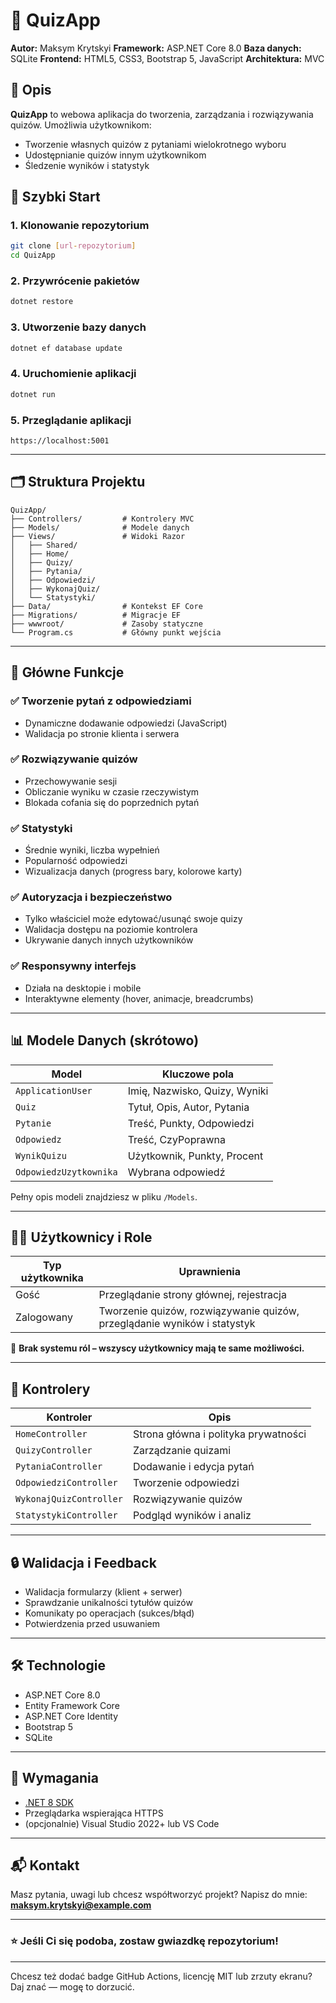 # 🎯 QuizApp

**Autor:** Maksym Krytskyi
**Framework:** ASP.NET Core 8.0
**Baza danych:** SQLite
**Frontend:** HTML5, CSS3, Bootstrap 5, JavaScript
**Architektura:** MVC

## 📝 Opis

**QuizApp** to webowa aplikacja do tworzenia, zarządzania i rozwiązywania quizów. Umożliwia użytkownikom:

* Tworzenie własnych quizów z pytaniami wielokrotnego wyboru
* Udostępnianie quizów innym użytkownikom
* Śledzenie wyników i statystyk

## 🚀 Szybki Start

### 1. Klonowanie repozytorium

```bash
git clone [url-repozytorium]
cd QuizApp
```

### 2. Przywrócenie pakietów

```bash
dotnet restore
```

### 3. Utworzenie bazy danych

```bash
dotnet ef database update
```

### 4. Uruchomienie aplikacji

```bash
dotnet run
```

### 5. Przeglądanie aplikacji

```
https://localhost:5001
```

---

## 🗂 Struktura Projektu

```
QuizApp/
├── Controllers/         # Kontrolery MVC
├── Models/              # Modele danych
├── Views/               # Widoki Razor
│   ├── Shared/
│   ├── Home/
│   ├── Quizy/
│   ├── Pytania/
│   ├── Odpowiedzi/
│   ├── WykonajQuiz/
│   └── Statystyki/
├── Data/                # Kontekst EF Core
├── Migrations/          # Migracje EF
├── wwwroot/             # Zasoby statyczne
└── Program.cs           # Główny punkt wejścia
```

---

## 🧩 Główne Funkcje

### ✅ Tworzenie pytań z odpowiedziami

* Dynamiczne dodawanie odpowiedzi (JavaScript)
* Walidacja po stronie klienta i serwera

### ✅ Rozwiązywanie quizów

* Przechowywanie sesji
* Obliczanie wyniku w czasie rzeczywistym
* Blokada cofania się do poprzednich pytań

### ✅ Statystyki

* Średnie wyniki, liczba wypełnień
* Popularność odpowiedzi
* Wizualizacja danych (progress bary, kolorowe karty)

### ✅ Autoryzacja i bezpieczeństwo

* Tylko właściciel może edytować/usunąć swoje quizy
* Walidacja dostępu na poziomie kontrolera
* Ukrywanie danych innych użytkowników

### ✅ Responsywny interfejs

* Działa na desktopie i mobile
* Interaktywne elementy (hover, animacje, breadcrumbs)

---

## 📊 Modele Danych (skrótowo)

| Model                  | Kluczowe pola                 |
| ---------------------- | ----------------------------- |
| `ApplicationUser`      | Imię, Nazwisko, Quizy, Wyniki |
| `Quiz`                 | Tytuł, Opis, Autor, Pytania   |
| `Pytanie`              | Treść, Punkty, Odpowiedzi     |
| `Odpowiedz`            | Treść, CzyPoprawna            |
| `WynikQuizu`           | Użytkownik, Punkty, Procent   |
| `OdpowiedzUzytkownika` | Wybrana odpowiedź             |

Pełny opis modeli znajdziesz w pliku `/Models`.

---

## 🧑‍💻 Użytkownicy i Role

| Typ użytkownika | Uprawnienia                                                              |
| --------------- | ------------------------------------------------------------------------ |
| Gość            | Przeglądanie strony głównej, rejestracja                                 |
| Zalogowany      | Tworzenie quizów, rozwiązywanie quizów, przeglądanie wyników i statystyk |

🔐 **Brak systemu ról – wszyscy użytkownicy mają te same możliwości.**

---

## 📂 Kontrolery

| Kontroler               | Opis                                 |
| ----------------------- | ------------------------------------ |
| `HomeController`        | Strona główna i polityka prywatności |
| `QuizyController`       | Zarządzanie quizami                  |
| `PytaniaController`     | Dodawanie i edycja pytań             |
| `OdpowiedziController`  | Tworzenie odpowiedzi                 |
| `WykonajQuizController` | Rozwiązywanie quizów                 |
| `StatystykiController`  | Podgląd wyników i analiz             |

---

## 🔒 Walidacja i Feedback

* Walidacja formularzy (klient + serwer)
* Sprawdzanie unikalności tytułów quizów
* Komunikaty po operacjach (sukces/błąd)
* Potwierdzenia przed usuwaniem

---

## 🛠 Technologie

* ASP.NET Core 8.0
* Entity Framework Core
* ASP.NET Core Identity
* Bootstrap 5
* SQLite

---

## 📌 Wymagania

* [.NET 8 SDK](https://dotnet.microsoft.com/download)
* Przeglądarka wspierająca HTTPS
* (opcjonalnie) Visual Studio 2022+ lub VS Code

---

## 📬 Kontakt

Masz pytania, uwagi lub chcesz współtworzyć projekt?
Napisz do mnie: **[maksym.krytskyi@example.com](mailto:maksym.krytskyi@example.com)**

---

### ⭐️ Jeśli Ci się podoba, zostaw gwiazdkę repozytorium!

---

Chcesz też dodać badge GitHub Actions, licencję MIT lub zrzuty ekranu? Daj znać — mogę to dorzucić.
